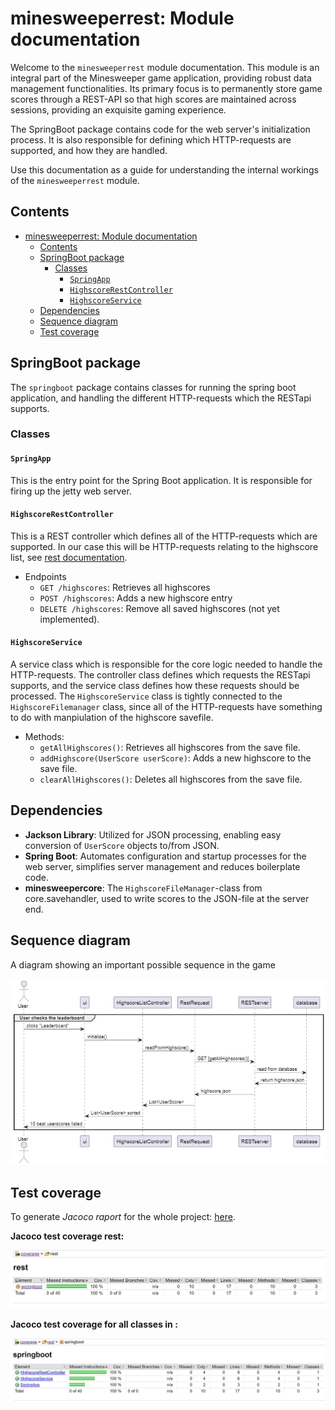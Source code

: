 # minesweeperrest: Module documentation

Welcome to the `minesweeperrest` module documentation. This module is an integral part of the Minesweeper game application, providing robust data management functionalities. Its primary focus is to permanently store game scores through a REST-API so that high scores are maintained across sessions, providing an exquisite gaming experience.

The SpringBoot package contains code for the web server's initialization process. It is also responsible for defining which HTTP-requests are supported, and how they are handled.

Use this documentation as a guide for understanding the internal workings of the `minesweeperrest` module.

## Contents

- [minesweeperrest: Module documentation](#minesweeperrest-module-documentation)
  - [Contents](#contents)
  - [SpringBoot package](#springboot-package)
    - [Classes](#classes)
      - [`SpringApp`](#springapp)
      - [`HighscoreRestController`](#highscorerestcontroller)
      - [`HighscoreService`](#highscoreservice)
  - [Dependencies](#dependencies)
  - [Sequence diagram](#sequence-diagram)
  - [Test coverage](#test-coverage)

## SpringBoot package

The `springboot` package contains classes for running the spring boot application, and handling the different HTTP-requests which the RESTapi supports.

### Classes

#### `SpringApp`

This is the entry point for the Spring Boot application. It is responsible for firing up the jetty web server.

#### `HighscoreRestController`

This is a REST controller which defines all of the HTTP-requests which are supported. In our case this will be HTTP-requests relating to the highscore list, see [rest documentation](./src/main/java/springboot/REST_DOCUMENTATION.md).

- Endpoints
  - `GET /highscores`: Retrieves all highscores
  - `POST /highscores`: Adds a new highscore entry
  - `DELETE /highscores`: Remove all saved highscores (not yet implemented).

#### `HighscoreService`

A service class which is responsible for the core logic needed to handle the HTTP-requests. The controller class defines which requests the RESTapi supports, and the service class defines how these requests should be processed. The `HighscoreService` class is tightly connected to the `HighscoreFilemanager` class, since all of the HTTP-requests have something to do with manpiulation of the highscore savefile.

- Methods:
  - `getAllHighscores()`: Retrieves all highscores from the save file.
  - `addHighscore(UserScore userScore)`: Adds a new highscore to the save file.
  - `clearAllHighscores()`: Deletes all highscores from the save file.

## Dependencies

- **Jackson Library**: Utilized for JSON processing, enabling easy conversion of `UserScore` objects to/from JSON.
- **Spring Boot**: Automates configuration and startup processes for the web server, simplifies server management and reduces boilerplate code.
- **minesweepercore**: The `HighscoreFileManager`-class from core.savehandler, used to write scores to the JSON-file at the server end.

## Sequence diagram

A diagram showing an important possible sequence in the game

![sequenceDiagram](../../pictures/sequenceDiagram.png)

## Test coverage

To generate _Jacoco raport_ for the whole project: [here](../coverage/README.md#generate-coverage-raport-🧪).

**Jacoco test coverage rest:**

![ui report](../../pictures/jacoco_reports/rest-report.jpg)

**Jacoco test coverage for all classes in :**

![rest report classes](../../pictures/jacoco_reports/rest-report-classes.jpg)

